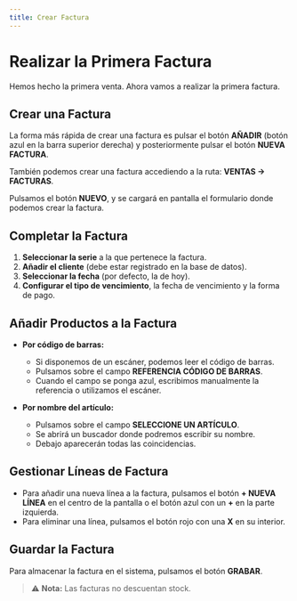```yaml
---
title: Crear Factura
---
```

# Realizar la Primera Factura  

Hemos hecho la primera venta. Ahora vamos a realizar la primera factura.  

## Crear una Factura  

La forma más rápida de crear una factura es pulsar el botón **AÑADIR** (botón azul en la barra superior derecha) y posteriormente pulsar el botón **NUEVA FACTURA**.  

También podemos crear una factura accediendo a la ruta: **VENTAS → FACTURAS**.  

Pulsamos el botón **NUEVO**, y se cargará en pantalla el formulario donde podemos crear la factura.  

## Completar la Factura  

1. **Seleccionar la serie** a la que pertenece la factura.  
2. **Añadir el cliente** (debe estar registrado en la base de datos).  
3. **Seleccionar la fecha** (por defecto, la de hoy).  
4. **Configurar el tipo de vencimiento**, la fecha de vencimiento y la forma de pago.  

## Añadir Productos a la Factura  

- **Por código de barras:**  
  - Si disponemos de un escáner, podemos leer el código de barras.  
  - Pulsamos sobre el campo **REFERENCIA CÓDIGO DE BARRAS**.  
  - Cuando el campo se ponga azul, escribimos manualmente la referencia o utilizamos el escáner.  

- **Por nombre del artículo:**  
  - Pulsamos sobre el campo **SELECCIONE UN ARTÍCULO**.  
  - Se abrirá un buscador donde podremos escribir su nombre.  
  - Debajo aparecerán todas las coincidencias.  

## Gestionar Líneas de Factura  

- Para añadir una nueva línea a la factura, pulsamos el botón **+ NUEVA LÍNEA** en el centro de la pantalla o el botón azul con un **+** en la parte izquierda.  
- Para eliminar una línea, pulsamos el botón rojo con una **X** en su interior.  

## Guardar la Factura  

Para almacenar la factura en el sistema, pulsamos el botón **GRABAR**.  

> ⚠️ **Nota:** Las facturas no descuentan stock.  
